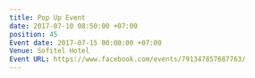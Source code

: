 ```yaml
---
title: Pop Up Event
date: 2017-07-10 08:50:00 +07:00
position: 45
Event date: 2017-07-15 00:00:00 +07:00
Venue: Sofitel Hotel
Event URL: https://www.facebook.com/events/791347857687763/
---
```


